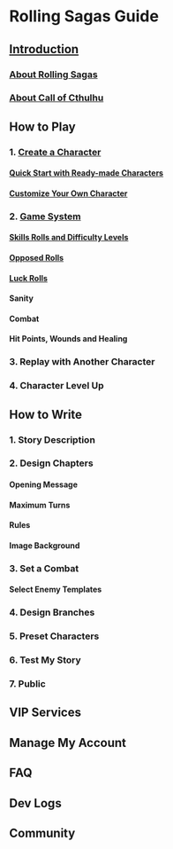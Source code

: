 # Rolling Sagas Guide
## [Introduction](introduction.md#introduction)
### [About Rolling Sagas](introduction.md#rs)
### [About Call of Cthulhu](introduction.md#aboutcoc)

## How to Play
### 1. [Create a Character](create_character.md#createcharacter)
#### [Quick Start with Ready-made Characters](create_character.md#quickstart)
#### [Customize Your Own Character](create_character.md#customizecharacter)

### 2. [Game System](gamesystem.md#gamesystem)
#### [Skills Rolls and Difficulty Levels](gamesystem.md#skillrolls)
#### [Opposed Rolls](gamesystem.md#opposedrolls)
#### [Luck Rolls](gamesystem.md#luckrolls)
#### Sanity
#### Combat
#### Hit Points, Wounds and Healing

### 3. Replay with Another Character
### 4. Character Level Up

## How to Write
### 1. Story Description

### 2. Design Chapters
#### Opening Message
#### Maximum Turns
#### Rules
#### Image Background

### 3. Set a Combat
#### Select Enemy Templates

### 4. Design Branches
### 5. Preset Characters
### 6. Test My Story
### 7. Public

## VIP Services
## Manage My Account
## FAQ
## Dev Logs
## Community
